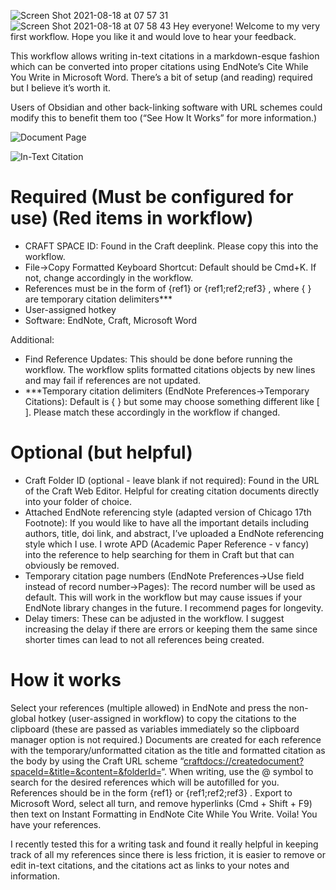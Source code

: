![Screen Shot 2021-08-18 at 07 57 31](https://user-images.githubusercontent.com/89093232/129806358-e424aa98-f75e-4c1a-884d-f0d5b14d8870.png)
![Screen Shot 2021-08-18 at 07 58 43](https://user-images.githubusercontent.com/89093232/129806378-7406a4e3-ebe8-4903-acce-f1fe3a865780.png)
Hey everyone! Welcome to my very first workflow. Hope you like it and would love to hear your feedback.

This workflow allows writing in-text citations in a markdown-esque fashion which can be converted into proper citations using EndNote’s Cite While You Write in Microsoft Word. There’s a bit of setup (and reading) required but I believe it’s worth it.

Users of Obsidian and other back-linking software with URL schemes could modify this to benefit them too (“See How It Works” for more information.)

![Document Page](https://user-images.githubusercontent.com/89093232/129806573-799b6357-ccb3-4e91-87f2-98808959c8c8.png)

![In-Text Citation](https://user-images.githubusercontent.com/89093232/129806584-8d732927-1f50-4574-81c8-a52dc08a2a38.png)


# Required (Must be configured for use) (Red items in workflow)

- CRAFT SPACE ID: Found in the Craft deeplink. Please copy this into the workflow.
- File->Copy Formatted Keyboard Shortcut: Default should be Cmd+K. If not, change accordingly in the workflow.
- References must be in the form of {ref1} or {ref1;ref2;ref3} , where { } are temporary citation delimiters***
- User-assigned hotkey
- Software: EndNote, Craft, Microsoft Word

Additional:


- Find Reference Updates: This should be done before running the workflow. The workflow splits  formatted citations objects by new lines and may fail if references are not updated.
- ***Temporary citation delimiters (EndNote Preferences->Temporary Citations): Default is { } but some may choose something different like [ ]. Please match these accordingly in the workflow if changed.

# Optional (but helpful)

- Craft Folder ID (optional - leave blank if not required): Found in the URL of the Craft Web Editor. Helpful for creating citation documents directly into your folder of choice.
- Attached EndNote referencing style (adapted version of Chicago 17th Footnote): If you would like to have all the important details including authors, title, doi link, and abstract, I’ve uploaded a EndNote referencing style which I use. I wrote APD (Academic Paper Reference - v fancy) into the reference to help searching for them in Craft but that can obviously be removed.
- Temporary citation page numbers (EndNote Preferences->Use field instead of record number->Pages): The record number will be used as default. This will work in the workflow but may cause issues if your EndNote library changes in the future. I recommend pages for longevity.
- Delay timers: These can be adjusted in the workflow. I suggest increasing the delay if there are errors or keeping them the same since shorter times can lead to not all references being created. 

# How it works


Select your references (multiple allowed) in EndNote and press the non-global hotkey (user-assigned in workflow) to copy the citations to the clipboard (these are passed as variables immediately so the clipboard manager option is not required.) Documents are created for each reference with the temporary/unformatted citation as the title and formatted citation as the body by using the Craft URL scheme “[craftdocs://createdocument?spaceId=&title=&content=&folderId=](craftdocs://createdocument?spaceId=&title=&content=&folderId=)“. When writing, use the @ symbol to search for the desired references which will be autofilled for you. References should be in the form {ref1} or {ref1;ref2;ref3} . Export to Microsoft Word, select all turn, and remove hyperlinks (Cmd + Shift + F9) then text on Instant Formatting in EndNote Cite While You Write. Voila! You have your references.

I recently tested this for a writing task and found it really helpful in keeping track of all my references since there is less friction, it is easier to remove or edit in-text citations, and the citations act as links to your notes and information.
